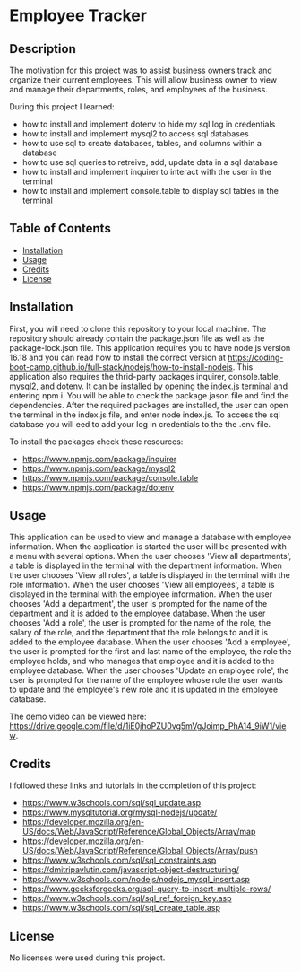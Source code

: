 # Employee Tracker

## Description

The motivation for this project was to assist business owners track and organize their current employees. This will allow business owner to view and manage their departments, roles, and employees of the business.

During this project I learned: 
- how to install and implement dotenv to hide my sql log in credentials
- how to install and implement mysql2 to access sql databases
- how to use sql to create databases, tables, and columns within a database
- how to use sql queries to retreive, add, update data in a sql database
- how to install and implement inquirer to interact with the user in the terminal
- how to install and implement console.table to display sql tables in the terminal

## Table of Contents

- [Installation](#installation)
- [Usage](#usage)
- [Credits](#credits)
- [License](#license)

## Installation

First, you will need to clone this repository to your local machine. The repository should already contain the package.json file as well as the package-lock.json file. This application requires you to have node.js version 16.18 and you can read how to install the correct version at https://coding-boot-camp.github.io/full-stack/nodejs/how-to-install-nodejs. This application also requires the thrid-party packages inquirer, console.table, mysql2, and dotenv. It can be installed by opening the index.js terminal and entering npm i. You will be able to check the package.jason file and find the dependencies. After the required packages are installed, the user can open the terminal in the index.js file, and enter node index.js. To access the sql database you will eed to add your log in credentials to the the .env file.

To install the packages check these resources:
- https://www.npmjs.com/package/inquirer
- https://www.npmjs.com/package/mysql2
- https://www.npmjs.com/package/console.table
- https://www.npmjs.com/package/dotenv

## Usage

This application can be used to view and manage a database with employee information. When the application is started the user will be presented with a menu with several options. When the user chooses 'View all departments', a table is displayed in the terminal with the department information. When the user chooses 'View all roles', a table is displayed in the terminal with the role information. When the user chooses 'View all employees', a table is displayed in the terminal with the employee information. When the user chooses 'Add a department', the user is prompted for the name of the department and it is added to the employee database. When the user chooses 'Add a role', the user is prompted for the name of the role, the salary of the role, and the department that the role belongs to and it is added to the employee database. When the user chooses 'Add a employee', the user is prompted for the first and last name of the employee, the role the employee holds, and who manages that employee and it is added to the employee database. When the user chooses 'Update an employee role', the user is prompted for the name of the employee whose role the user wants to update and the employee's new role and it is updated in the employee database.

The demo video can be viewed here: https://drive.google.com/file/d/1iE0jhoPZU0vg5mVgJoimp_PhA14_9iW1/view.

## Credits

I followed these links and tutorials in the completion of this project:

- https://www.w3schools.com/sql/sql_update.asp
- https://www.mysqltutorial.org/mysql-nodejs/update/
- https://developer.mozilla.org/en-US/docs/Web/JavaScript/Reference/Global_Objects/Array/map
- https://developer.mozilla.org/en-US/docs/Web/JavaScript/Reference/Global_Objects/Array/push
- https://www.w3schools.com/sql/sql_constraints.asp
- https://dmitripavlutin.com/javascript-object-destructuring/
- https://www.w3schools.com/nodejs/nodejs_mysql_insert.asp
- https://www.geeksforgeeks.org/sql-query-to-insert-multiple-rows/
- https://www.w3schools.com/sql/sql_ref_foreign_key.asp
- https://www.w3schools.com/sql/sql_create_table.asp

## License

No licenses were used during this project.
